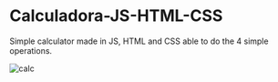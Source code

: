 # Calculadora-JS-HTML-CSS
Simple calculator made in JS, HTML and CSS able to do the 4 simple operations.

![calc]()
